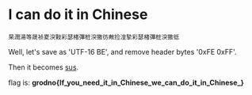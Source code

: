 # I can do it in Chinese

`杲潤湯等晟祯畟湥敤彩瑟楮彃桩湥獥彷敟捡湟摯彩瑟楮彃桩湥獥彽`

Well, let's save as 'UTF-16 BE', and remove header bytes '0xFE 0xFF'.

Then it becomes [sus](in_Chinese-1.txt).

flag is: **grodno{If_you_need_it_in_Chinese_we_can_do_it_in_Chinese_}**